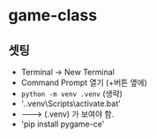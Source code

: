 # game-class


## 셋팅

- Terminal -> New Terminal
- Command Prompt 열기 (+버튼 옆에)
- `python -m venv .venv` (생략)
- '.\.venv\Scripts\activate.bat'
- ---> (.venv) 가 보여야 함.
- 'pip install pygame-ce'